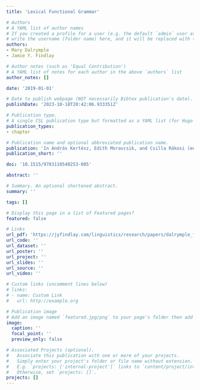 ```yaml
---
title: 'Lexical Functional Grammar'

# Authors
# A YAML list of author names
# If you created a profile for a user (e.g. the default `admin` user at `content/authors/admin/`), 
# write the username (folder name) here, and it will be replaced with their full name and linked to their profile.
authors:
- Mary Dalrymple
- Jamie Y. Findlay

# Author notes (such as 'Equal Contribution')
# A YAML list of notes for each author in the above `authors` list
author_notes: []

date: '2019-01-01'

# Date to publish webpage (NOT necessarily Bibtex publication's date).
publishDate: '2023-10-18T20:42:06.933351Z'

# Publication type.
# A single CSL publication type but formatted as a YAML list (for Hugo requirements).
publication_types:
- chapter

# Publication name and optional abbreviated publication name.
publication: 'In András Kertész, Edith Moravcsik, and Csilla Rákosi (eds.), *Current approaches to syntax: a comparative handbook*'
publication_short: ''

doi: '10.1515/9783110540253-005'

abstract: ''

# Summary. An optional shortened abstract.
summary: ''

tags: []

# Display this page in a list of Featured pages?
featured: false

# Links
url_pdf: 'https://jyfindlay.com/linguistics/research/papers/dalrymple_findlay-2019-lexical_functional_grammar.pdf'
url_code: ''
url_dataset: ''
url_poster: ''
url_project: ''
url_slides: ''
url_source: ''
url_video: ''

# Custom links (uncomment lines below)
# links:
# - name: Custom Link
#   url: http://example.org

# Publication image
# Add an image named `featured.jpg/png` to your page's folder then add a caption below.
image:
  caption: ''
  focal_point: ''
  preview_only: false

# Associated Projects (optional).
#   Associate this publication with one or more of your projects.
#   Simply enter your project's folder or file name without extension.
#   E.g. `projects: ['internal-project']` links to `content/project/internal-project/index.md`.
#   Otherwise, set `projects: []`.
projects: []
---
```


